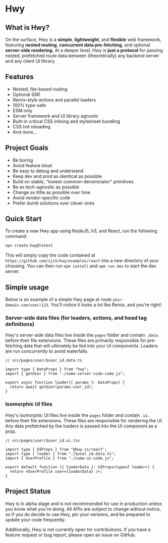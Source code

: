 # Hwy

## What is Hwy?

On the surface, Hwy is a **simple**, **lightweight**, and **flexible** web framework, featuring **nested routing**, **concurrent data pre-fetching**, and optional **server-side rendering**. At a deeper level, Hwy is **just a protocol** for passing nested, prefetched route data between (theoretically) any backend server and any client UI library.

## Features

- Nested, file-based routing
- Optional SSR
- Remix-style actions and parallel loaders
- 100% type-safe
- ESM only
- Server framework and UI library agnostic
- Built-in critical CSS inlining and stylesheet bundling
- CSS hot reloading
- And more...

## Project Goals

- Be boring
- Avoid feature bloat
- Be easy to debug and understand
- Keep dev and prod as identical as possible
- Build on stable, "lowest-common-denominator" primitives
- Be as tech-agnostic as possible
- Change as little as possible over time
- Avoid vendor-specific code
- Prefer dumb solutions over clever ones

## Quick Start

To create a new Hwy app using NodeJS, h3, and React, run the following command:

```bash
npx create-hwy@latest
```

This will simply copy the code contained at `https://github.com/sjc5/hwy/examples/react` into a new directory of your choosing. You can then run `npm install` and `npm run dev` to start the dev server.

## Simple usage

Below is an example of a simple Hwy page at route `your-domain.com/user/123`. You'll notice it looks a lot like Remix, and you're right!

### Server-side data files (for loaders, actions, and head tag definitions)

Hwy's server-side data files live inside the `pages` folder and contain `.data.` before their file extensions. These files are primarily responsible for pre-fetching data that will ultimately be fed into your UI components. Loaders are run concurrently to avoid waterfalls.

```tsx
// src/pages/user/$user_id.data.ts

import type { DataProps } from "hwy";
import { getUser } from "./some-server-side-code.js";

export async function loader({ params }: DataProps) {
  return await getUser(params.user_id);
}
```

### Isomorphic UI files

Hwy's isomorphic UI files live inside the `pages` folder and contain `.ui.` before their file extensions. These files are responsible for rendering the UI. Any data prefetched by the loaders is passed into the UI component as a prop.

```tsx
// src/pages/user/$user_id.ui.tsx

import type { UIProps } from "@hwy-js/react";
import type { loader } from "./$user_id.data.ts";
import { UserProfile } from "./some-ui-code.js";

export default function ({ loaderData }: UIProps<typeof loader>) {
  return <UserProfile user={loaderData} />;
}
```

## Project Status

Hwy is in alpha stage and is not recommended for use in production unless you know what you're doing. All APIs are subject to change without notice, so if you do decide to use Hwy, pin your versions, and be prepared to update your code frequently.

Additionally, Hwy is not currently open for contributions. If you have a feature request or bug report, please open an issue on GitHub.
